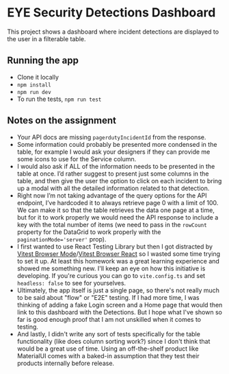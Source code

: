 # EYE Security Detections Dashboard

This project shows a dashboard where incident detections are displayed to the user in a filterable table.

## Running the app

- Clone it locally
- `npm install`
- `npm run dev`
- To run the tests, `npm run test`

## Notes on the assignment

- Your API docs are missing `pagerdutyIncidentId` from the response.
- Some information could probably be presented more condensed in the table, for example I would ask your designers if they can provide me some icons to use for the Service column.
- I would also ask if ALL of the information needs to be presented in the table at once. I’d rather suggest to present just some columns in the table, and then give the user the option to click on each incident to bring up a modal with all the detailed information related to that detection.
- Right now I’m not taking advantage of the query options for the API endpoint, I’ve hardcoded it to always retrieve page 0 with a limit of 100. We can make it so that the table retrieves the data one page at a time, but for it to work properly we would need the API response to include a key with the total number of items (we need to pass in the `rowCount` property for the DataGrid to work properly with the `paginationMode='server'` prop).
- I first wanted to use React Testing Library but then I got distracted by [Vitest Browser Mode](https://vitest.dev/guide/browser/)/[Vitest Browser React](https://github.com/vitest-dev/vitest-browser-react) so I wasted some time trying to set it up. At least this homework was a great learning experience and showed me something new. I'll keep an eye on how this initiative is developing. If you're curious you can go to `vite.config.ts` and set `headless: false` to see for yourselves.
- Ultimately, the app itself is just a single page, so there's not really much to be said about "flow" or "E2E" testing. If I had more time, I was thinking of adding a fake Login screen and a Home page that would then link to this dashboard with the Detections. But I hope what I've shown so far is good enough proof that I am not unskilled when it comes to testing.
- And lastly, I didn't write any sort of tests specifically for the table functionality (like does column sorting work?) since I don't think that would be a great use of time. Using an off-the-shelf product like MaterialUI comes with a baked-in assumption that they test their products internally before release.
